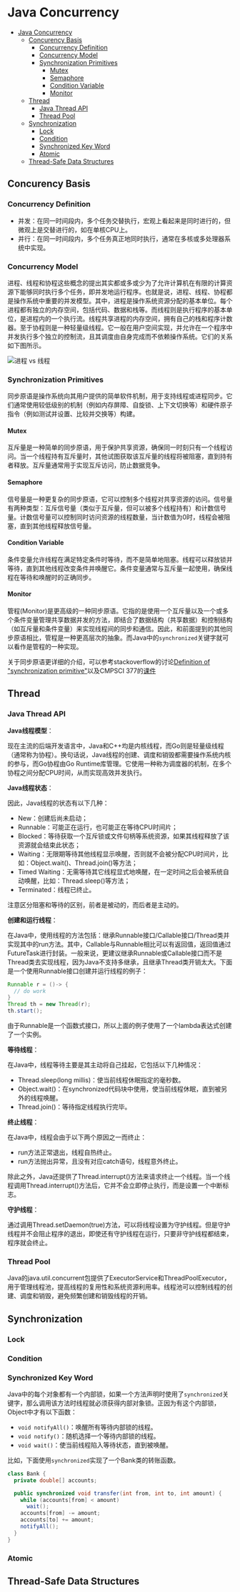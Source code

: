 # Java Concurrency

- [Java Concurrency](#java-concurrency)
  - [Concurency Basis](#concurency-basis)
    - [Concurrency Definition](#concurrency-definition)
    - [Concurrency Model](#concurrency-model)
    - [Synchronization Primitives](#synchronization-primitives)
      - [Mutex](#mutex)
      - [Semaphore](#semaphore)
      - [Condition Variable](#condition-variable)
      - [Monitor](#monitor)
  - [Thread](#thread)
    - [Java Thread API](#java-thread-api)
    - [Thread Pool](#thread-pool)
  - [Synchronization](#synchronization)
    - [Lock](#lock)
    - [Condition](#condition)
    - [Synchronized Key Word](#synchronized-key-word)
    - [Atomic](#atomic)
  - [Thread-Safe Data Structures](#thread-safe-data-structures)

## Concurency Basis

### Concurrency Definition

- 并发：在同一时间段内，多个任务交替执行，宏观上看起来是同时进行的，但微观上是交替进行的，如在单核CPU上。
- 并行：在同一时间段内，多个任务真正地同时执行，通常在多核或多处理器系统中实现。

### Concurrency Model

进程、线程和协程这些概念的提出其实都或多或少为了允许计算机在有限的计算资源下能够同时执行多个任务，即并发地运行程序。也就是说，进程、线程、协程都是操作系统中重要的并发模型。其中，进程是操作系统资源分配的基本单位。每个进程都有独立的内存空间，包括代码、数据和栈等。而线程则是执行程序的基本单位，是进程内的一个执行流。线程共享进程的内存空间，拥有自己的栈和程序计数器。至于协程则是一种轻量级线程。它一般在用户空间实现，并允许在一个程序中并发执行多个独立的控制流，且其调度由自身完成而不依赖操作系统。它们的关系如下图所示。

![进程 vs 线程](https://blog.kennycoder.io/2020/05/16/%E9%80%B2%E7%A8%8B-Process-%E3%80%81%E7%B7%9A%E7%A8%8B-Thread-%E3%80%81%E5%8D%94%E7%A8%8B-Coroutine-%E7%9A%84%E6%A6%82%E5%BF%B5%E8%AC%9B%E8%A7%A3/cover.png)

### Synchronization Primitives

同步原语是操作系统向其用户提供的简单软件机制，用于支持线程或进程同步。它们通常使用较低级别的机制（例如内存屏障、自旋锁、上下文切换等）和硬件原子指令（例如测试并设置、比较并交换等）构建。

#### Mutex

互斥量是一种简单的同步原语，用于保护共享资源，确保同一时刻只有一个线程访问。当一个线程持有互斥量时，其他试图获取该互斥量的线程将被阻塞，直到持有者释放。互斥量通常用于实现互斥访问，防止数据竞争。

#### Semaphore

信号量是一种更复杂的同步原语，它可以控制多个线程对共享资源的访问。信号量有两种类型：互斥信号量（类似于互斥量，但可以被多个线程持有）和计数信号量。计数信号量可以控制同时访问资源的线程数量，当计数值为0时，线程会被阻塞，直到其他线程释放信号量。

#### Condition Variable

条件变量允许线程在满足特定条件时等待，而不是简单地阻塞。线程可以释放锁并等待，直到其他线程改变条件并唤醒它。条件变量通常与互斥量一起使用，确保线程在等待和唤醒时的正确同步。

#### Monitor

管程(Monitor)是更高级的一种同步原语。它指的是使用一个互斥量以及一个或多个条件变量管理共享数据并发的方法，即结合了数据结构（共享数据）和控制结构（如互斥量和条件变量）来实现线程间的同步和通信。因此，和前面提到的其他同步原语相比，管程是一种更高层次的抽象。而Java中的`synchronized`关键字就可以看作是管程的一种实现。

关于同步原语更详细的介绍，可以参考stackoverflow的讨论[Definition of "synchronization primitive"](https://stackoverflow.com/questions/8017507/definition-of-synchronization-primitive)以及CMPSCI 377的[课件](https://lass.cs.umass.edu/~shenoy/courses/fall16/lectures/Lec09.pdf)

## Thread

### Java Thread API

**Java线程模型**：

现在主流的后端开发语言中，Java和C++均是内核线程，而Go则是轻量级线程（通常称为协程）。换句话说，Java线程的创建、调度和销毁都需要操作系统内核的参与，而Go协程由Go Runtime库管理。它使用一种称为调度器的机制，在多个协程之间分配CPU时间，从而实现高效并发执行。

**Java线程状态**：

因此，Java线程的状态有以下几种：

- New：创建后尚未启动；
- Runnable：可能正在运行，也可能正在等待CPU时间片；
- Blocked：等待获取一个互斥锁或文件句柄等系统资源，如果其线程释放了该资源就会结束此状态；
- Waiting：无限期等待其他线程显示唤醒，否则就不会被分配CPU时间片，比如：Object.wait()、Thread.join()等方法；
- Timed Waiting：无需等待其它线程显式地唤醒，在一定时间之后会被系统自动唤醒，比如：Thread.sleep()等方法；
- Terminated：线程已终止。

注意区分阻塞和等待的区别，前者是被动的，而后者是主动的。

**创建和运行线程**：

在Java中，使用线程的方法包括：继承Runnable接口/Callable接口/Thread类并实现其中的run方法。其中，Callable与Runnable相比可以有返回值，返回值通过FutureTask进行封装。一般来说，更建议继承Runnable或Callable接口而不是Thread类去实现线程，因为Java不支持多继承，且继承Thread类开销太大。下面是一个使用Runnable接口创建并运行线程的例子：

```java
Runnable r = ()-> {
  // do work
}
Thread th = new Thread(r);
th.start();
```

由于Runnable是一个函数式接口，所以上面的例子使用了一个lambda表达式创建了一个实例。

**等待线程**：

在Java中，线程等待主要是其主动将自己挂起，它包括以下几种情况：

- Thread.sleep(long millis)：使当前线程休眠指定的毫秒数。
- Object.wait()：在synchronized代码块中使用，使当前线程休眠，直到被另外的线程唤醒。
- Thread.join()：等待指定线程执行完毕。

**终止线程**：

在Java中，线程会由于以下两个原因之一而终止：

- run方法正常退出，线程自热终止。
- run方法抛出异常，且没有对应catch语句，线程意外终止。

除此之外，Java还提供了Thread.interrupt()方法来请求终止一个线程。当一个线程调用Thread.interrupt()方法后，它并不会立即停止执行，而是设置一个中断标志。

**守护线程**：

通过调用Thread.setDaemon(true)方法，可以将线程设置为守护线程。但是守护线程并不会阻止程序的退出，即使还有守护线程在运行，只要非守护线程都结束，程序就会终止。

### Thread Pool

Java的java.util.concurrent包提供了ExecutorService和ThreadPoolExecutor，用于管理线程池，提高线程的复用性和系统资源利用率。线程池可以控制线程的创建、调度和销毁，避免频繁创建和销毁线程的开销。

## Synchronization

### Lock

### Condition

### Synchronized Key Word

Java中的每个对象都有一个内部锁，如果一个方法声明时使用了`synchronized`关键字，那么调用该方法时线程就必须获得内部对象锁。正因为有这个内部锁，Object中才有以下函数：

- `void notifyAll()`：唤醒所有等待内部锁的线程。
- `void notify()`：随机选择一个等待内部锁的线程。
- `void wait()`：使当前线程陷入等待状态，直到被唤醒。

比如，下面使用`synchronized`实现了一个Bank类的转账函数。

```java
class Bank {
  private double[] accounts;

  public synchronized void transfer(int from, int to, int amount) {
    while (accounts[from] < amount) 
      wait();
    accounts[from] -= amount;
    accounts[to] += amount;
    notifyAll();
  }
}
```

### Atomic

## Thread-Safe Data Structures
